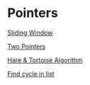 # Pointers

[Sliding Window](Pointers%20c5f2aa24da174319aec737993acf4e6a/Sliding%20Window%20f6685a15f97a4ca2bb40111e2b264fb2.md)

[Two Pointers](Pointers%20c5f2aa24da174319aec737993acf4e6a/Two%20Pointers%2078c9f1659ca14bbbadace29a5d252a41.md)

[Hare & Tortoise Algorithm](Pointers%20c5f2aa24da174319aec737993acf4e6a/Hare%20&%20Tortoise%20Algorithm%201020d217ffb54e47b7aea3c175d75618.md)

[Find cycle in list](Pointers%20c5f2aa24da174319aec737993acf4e6a/Find%20cycle%20in%20list%2019a020dfa5aa4378a3fe12f66e7b4f70.md)